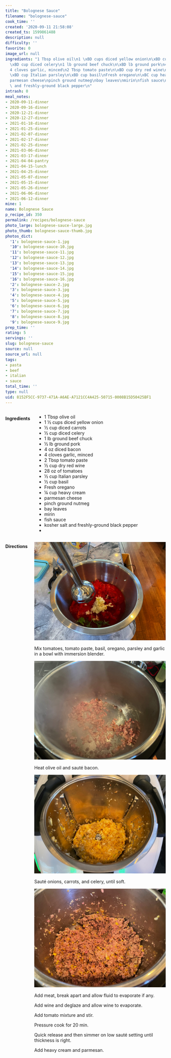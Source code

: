 ```yaml
---
title: "Bolognese Sauce"
filename: "bolognese-sauce"
cook_time: ''
created: '2020-09-11 21:58:08'
created_ts: 1599861488
description: null
difficulty: ''
favorite: 0
image_url: null
ingredients: "1 Tbsp olive oil\n1 \xBD cups diced yellow onion\n\xBD cup diced carrots\n\
  \xBD cup diced celery\n1 lb ground beef chuck\n\xBD lb ground pork\n4 oz diced bacon\n\
  4 cloves garlic, minced\n2 Tbsp tomato paste\n\xBD cup dry red wine\n28 oz of tomatoes\n\
  \xBD cup Italian parsley\n\xBD cup basil\nFresh oregano\n\xBC cup heavy cream\n\
  parmesan cheese\npinch ground nutmeg\nbay leaves\nmirin\nfish sauce\nkosher salt\
  \ and freshly-ground black pepper\n"
intrash: 0
meal_notes:
- 2020-09-11-dinner
- 2020-09-16-dinner
- 2020-12-21-dinner
- 2020-12-27-dinner
- 2021-01-18-dinner
- 2021-01-25-dinner
- 2021-02-07-dinner
- 2021-02-17-dinner
- 2021-02-25-dinner
- 2021-03-06-dinner
- 2021-03-17-dinner
- 2021-04-04-pantry
- 2021-04-15-lunch
- 2021-04-25-dinner
- 2021-05-07-dinner
- 2021-05-15-dinner
- 2021-05-26-dinner
- 2021-06-06-dinner
- 2021-06-12-dinner
mine: 1
name: Bolognese Sauce
p_recipe_id: 350
permalink: /recipes/bolognese-sauce
photo_large: bolognese-sauce-large.jpg
photo_thumb: bolognese-sauce-thumb.jpg
photos_dict:
  '1': bolognese-sauce-1.jpg
  '10': bolognese-sauce-10.jpg
  '11': bolognese-sauce-11.jpg
  '12': bolognese-sauce-12.jpg
  '13': bolognese-sauce-13.jpg
  '14': bolognese-sauce-14.jpg
  '15': bolognese-sauce-15.jpg
  '16': bolognese-sauce-16.jpg
  '2': bolognese-sauce-2.jpg
  '3': bolognese-sauce-3.jpg
  '4': bolognese-sauce-4.jpg
  '5': bolognese-sauce-5.jpg
  '6': bolognese-sauce-6.jpg
  '7': bolognese-sauce-7.jpg
  '8': bolognese-sauce-8.jpg
  '9': bolognese-sauce-9.jpg
prep_time: ''
rating: 5
servings: ''
slug: bolognese-sauce
source: null
source_url: null
tags:
- pasta
- beef
- italian
- sauce
total_time: ''
type: null
uid: 8152F5CC-9737-471A-A6AE-A7121CC4A425-50715-0008B15D50425BF1
---
```

<div class="large-8 medium-7 columns" id="writeup">	</div><!-- #writeup -->
</div><!-- #row-one -->
<div class="row" id="row-two">	<div class="medium-4 small-5 columns" id="ingredients"><h4>Ingredients</h4><div class="box box-ingredients content"><ul>
<li>1 Tbsp olive oil</li>
<li>1 ½ cups diced yellow onion</li>
<li>½ cup diced carrots</li>
<li>½ cup diced celery</li>
<li>1 lb ground beef chuck</li>
<li>½ lb ground pork</li>
<li>4 oz diced bacon</li>
<li>4 cloves garlic, minced</li>
<li>2 Tbsp tomato paste</li>
<li>½ cup dry red wine</li>
<li>28 oz of tomatoes</li>
<li>½ cup Italian parsley</li>
<li>½ cup basil</li>
<li>Fresh oregano</li>
<li>¼ cup heavy cream</li>
<li>parmesan cheese</li>
<li>pinch ground nutmeg</li>
<li>bay leaves</li>
<li>mirin</li>
<li>fish sauce</li>
<li>kosher salt and freshly-ground black pepper</li>
<li></li>
</ul>
</div>	</div>	<div class="medium-6 small-7 columns" id="directions"><h4>Directions</h4><div class="box box-directions content"><p><img src="/images/recipes/bolognese-sauce-7.jpg" alt="7" /></p>
<p>Mix tomatoes, tomato paste, basil, oregano, parsley and garlic in a bowl with immersion blender.</p>
<p><img src="/images/recipes/bolognese-sauce-11.jpg" alt="11" /></p>
<p>Heat olive oil and sauté bacon.</p>
<p><img src="/images/recipes/bolognese-sauce-5.jpg" alt="5" /></p>
<p>Sauté onions, carrots, and celery, until soft.</p>
<p><img src="/images/recipes/bolognese-sauce-15.jpg" alt="15" /></p>
<p>Add meat, break apart and allow fluid to evaporate if any.</p>
<p>Add wine and deglaze and allow wine to evaporate.</p>
<p>Add tomato mixture and stir.</p>
<p>Pressure cook for 20 min.</p>
<p>Quick release and then simmer on low sauté setting until thickness is right.</p>
<p>Add heavy cream and parmesan.</p>
</div>	</div>